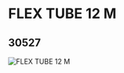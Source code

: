 # FLEX TUBE 12 M
## 30527
![FLEX TUBE 12 M](https://lc-www-live-s.legocdn.com/media/bricks/5/2/4260933.jpg)